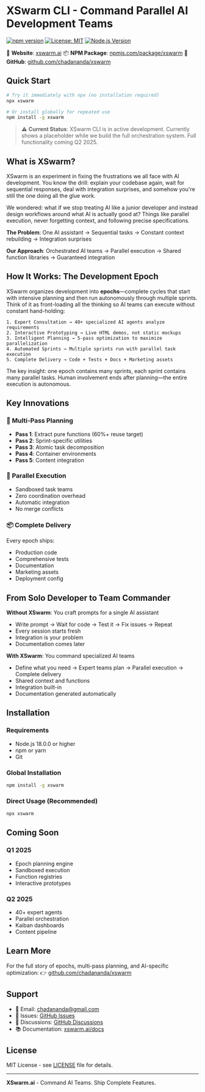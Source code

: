 # XSwarm CLI - Command Parallel AI Development Teams

[![npm version](https://badge.fury.io/js/xswarm.svg)](https://www.npmjs.com/package/xswarm)
[![License: MIT](https://img.shields.io/badge/License-MIT-yellow.svg)](https://opensource.org/licenses/MIT)
[![Node.js Version](https://img.shields.io/badge/node-%3E%3D18.0.0-brightgreen)](https://nodejs.org/)

🚀 **Website**: [xswarm.ai](https://xswarm.ai)
📦 **NPM Package**: [npmjs.com/package/xswarm](https://www.npmjs.com/package/xswarm)
🐙 **GitHub**: [github.com/chadananda/xswarm](https://github.com/chadananda/xswarm)

## Quick Start

```bash
# Try it immediately with npx (no installation required)
npx xswarm

# Or install globally for repeated use
npm install -g xswarm
```

> ⚠️ **Current Status**: XSwarm CLI is in active development. Currently shows a placeholder while we build the full orchestration system. Full functionality coming Q2 2025.

## What is XSwarm?

XSwarm is an experiment in fixing the frustrations we all face with AI development. You know the drill: explain your codebase again, wait for sequential responses, deal with integration surprises, and somehow you're still the one doing all the glue work.

We wondered: what if we stop treating AI like a junior developer and instead design workflows around what AI is actually good at? Things like parallel execution, never forgetting context, and following precise specifications.

**The Problem**: One AI assistant → Sequential tasks → Constant context rebuilding → Integration surprises

**Our Approach**: Orchestrated AI teams → Parallel execution → Shared function libraries → Guaranteed integration

## How It Works: The Development Epoch

XSwarm organizes development into **epochs**—complete cycles that start with intensive planning and then run autonomously through multiple sprints. Think of it as front-loading all the thinking so AI teams can execute without constant hand-holding:

```
1. Expert Consultation → 40+ specialized AI agents analyze requirements
2. Interactive Prototyping → Live HTML demos, not static mockups  
3. Intelligent Planning → 5-pass optimization to maximize parallelization
4. Automated Sprints → Multiple sprints run with parallel task execution
5. Complete Delivery → Code + Tests + Docs + Marketing assets
```

The key insight: one epoch contains many sprints, each sprint contains many parallel tasks. Human involvement ends after planning—the entire execution is autonomous.

## Key Innovations

### 🧠 Multi-Pass Planning
- **Pass 1**: Extract pure functions (60%+ reuse target)
- **Pass 2**: Sprint-specific utilities
- **Pass 3**: Atomic task decomposition
- **Pass 4**: Container environments
- **Pass 5**: Content integration

### 🚀 Parallel Execution
- Sandboxed task teams
- Zero coordination overhead
- Automatic integration
- No merge conflicts

### 📦 Complete Delivery
Every epoch ships:
- Production code
- Comprehensive tests
- Documentation
- Marketing assets
- Deployment config

## From Solo Developer to Team Commander

**Without XSwarm**: You craft prompts for a single AI assistant
- Write prompt → Wait for code → Test it → Fix issues → Repeat
- Every session starts fresh
- Integration is your problem
- Documentation comes later

**With XSwarm**: You command specialized AI teams
- Define what you need → Expert teams plan → Parallel execution → Complete delivery
- Shared context and functions
- Integration built-in
- Documentation generated automatically

## Installation

### Requirements
- Node.js 18.0.0 or higher
- npm or yarn
- Git

### Global Installation
```bash
npm install -g xswarm
```

### Direct Usage (Recommended)
```bash
npx xswarm
```

## Coming Soon

### Q1 2025
- Epoch planning engine
- Sandboxed execution
- Function registries
- Interactive prototypes

### Q2 2025
- 40+ expert agents
- Parallel orchestration
- Kaiban dashboards
- Content pipeline

## Learn More

For the full story of epochs, multi-pass planning, and AI-specific optimization:
👉 [github.com/chadananda/xswarm](https://github.com/chadananda/xswarm)

## Support

- 📧 Email: chadananda@gmail.com
- 🐛 Issues: [GitHub Issues](https://github.com/chadananda/xswarm/issues)
- 💬 Discussions: [GitHub Discussions](https://github.com/chadananda/xswarm/discussions)
- 📚 Documentation: [xswarm.ai/docs](https://xswarm.ai/docs)

## License

MIT License - see [LICENSE](https://github.com/chadananda/xswarm/blob/main/LICENSE) file for details.

---

**XSwarm.ai** - Command AI Teams. Ship Complete Features.